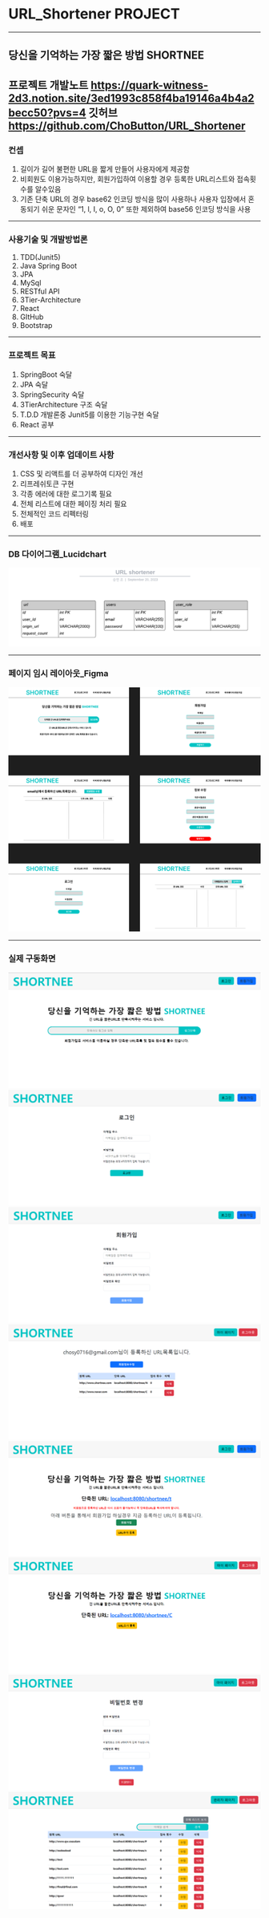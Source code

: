 # URL_Shortener PROJECT

---
## 당신을 기억하는 가장 짧은 방법 SHORTNEE
프로젝트 개발노트
https://quark-witness-2d3.notion.site/3ed1993c858f4ba19146a4b4a2becc50?pvs=4
깃허브   
https://github.com/ChoButton/URL_Shortener
---

### 컨셉
1. 길이가 길어 불편한 URL을 짧게 만들어 사용자에게 제공함
2. 비회원도 이용가능하지만, 회원가입하여 이용할 경우 등록한 URL리스트와 접속횟수를 알수있음
3. 기존 단축 URL의 경우 base62 인코딩 방식을 많이 사용하나 사용자 입장에서 혼동되기 쉬운 문자인 “1, l, I, o, O, 0” 또한 제외하여 
base56 인코딩 방식을 사용

---
### 사용기술 및 개발방법론
1. TDD(Junit5)
2. Java Spring Boot
3. JPA
4. MySql
5. RESTful API
6. 3Tier-Architecture
7. React
8. GItHub
9. Bootstrap

---
### 프로젝트 목표
1. SpringBoot 숙달
2. JPA 숙달
3. SpringSecurity 숙달
4. 3TierArchitecture 구조 숙달
5. T.D.D 개발론중 Junit5를 이용한 기능구현 숙달
6. React 공부

---
### 개선사항 및 이후 업데이트 사항
1. CSS 및 리액트를 더 공부하여 디자인 개선
2. 리프레쉬토큰 구현
3. 각종 에러에 대한 로그기록 필요
4. 전체 리스트에 대한 페이징 처리 필요
5. 전체적인 코드 리펙터링
6. 배포

---
### DB 다이어그램_Lucidchart
![DB 다이어그램](/README/DB.png)

---
### 페이지 임시 레이아웃_Figma
![임시레이아웃](/README/Layout.png)

---
### 실제 구동화면
![](/README/main.png)
![](/README/login.png)
![](/README/signup.png)
![](/README/mypage.png)
![](/README/nonUser.png)
![](/README/succesShortenUrl.png)
![](/README/userUpdate.png)
![](/README/adminPage.png)
